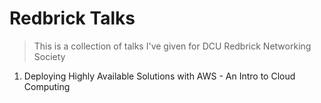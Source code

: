 # Redbrick Talks

> This is a collection of talks I've given for DCU Redbrick Networking Society

1. Deploying Highly Available Solutions with AWS - An Intro to Cloud Computing
